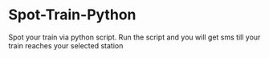 # Spot-Train-Python
Spot your train via python script. Run the script and you will get sms till your train reaches your selected station
